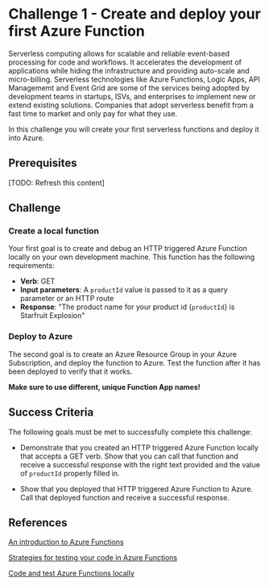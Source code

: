 # Challenge 1 - Create and deploy your first Azure Function

Serverless computing allows for scalable and reliable event-based
processing for code and workflows. It accelerates the development
of applications while hiding the infrastructure and providing
auto-scale and micro-billing. Serverless technologies like Azure
Functions, Logic Apps, API Managememt and Event Grid are some of 
the services being adopted by development teams in startups, ISVs, 
and enterprises to implement new or extend existing solutions. 
Companies that adopt serverless benefit from a fast time to market 
and only pay for what they use.

In this challenge you will create your first serverless
functions and deploy it into Azure.

## Prerequisites

[TODO: Refresh this content]

## Challenge

### Create a local function
Your first goal is to create and debug an HTTP
triggered Azure Function locally on your own development machine. This
function has the following requirements:

* **Verb**: GET
* **Input parameters**: A `productId` value is passed to it as a
query parameter or an HTTP route
* **Response**: "The product name for your product id
{`productId`} is Starfruit Explosion"

### Deploy to Azure
The second goal is to create an Azure Resource
Group in your Azure Subscription, and deploy the function to Azure. Test the
function after it has been deployed to verify that it works.

**Make sure to use different, unique Function App names!**

## Success Criteria

The following goals must be met to successfully complete this challenge:


* Demonstrate that you created an HTTP triggered
Azure Function locally that accepts a GET verb. Show that you
can call that function and receive a successful response with the right text
provided and the value of `productId` properly filled in.

* Show that you deployed that HTTP triggered
Azure Function to Azure. Call that deployed
function and receive a successful response.


## References

  [An introduction to Azure Functions](https://docs.microsoft.com/en-us/azure/azure-functions/functions-overview)

  [Strategies for testing your code in Azure Functions](https://docs.microsoft.com/en-us/azure/azure-functions/functions-test-a-function)

  [Code and test Azure Functions locally](https://docs.microsoft.com/en-us/azure/azure-functions/functions-develop-local)

